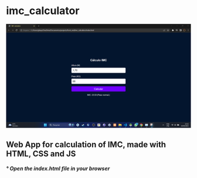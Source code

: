 # imc_calculator

<div> <img src="https://raw.githubusercontent.com/gheysiell/images/master/imc_calculator.png" /> </div>
<div> <h2> Web App for calculation of IMC, made with HTML, CSS and JS </h2> </div>
<div> <h5> ° Open the index.html file in your browser </h5> </div>